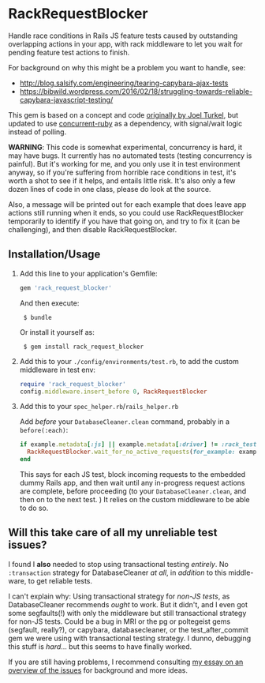 # RackRequestBlocker

Handle race conditions in Rails JS feature tests caused by outstanding overlapping actions in your app, with rack middleware to let you wait for pending feature test actions to finish.

For background on why this might be a problem you want to handle, see:
* http://blog.salsify.com/engineering/tearing-capybara-ajax-tests
* https://bibwild.wordpress.com/2016/02/18/struggling-towards-reliable-capybara-javascript-testing/

This gem is based on a concept and code [originally by Joel Turkel](http://blog.salsify.com/engineering/tearing-capybara-ajax-tests), but updated to use [concurrent-ruby](https://github.com/ruby-concurrency/concurrent-ruby) as a dependency, with signal/wait logic instead of polling.

**WARNING**: This code is somewhat experimental, concurrency is hard, it may have bugs. It currently
has no automated tests (testing concurrency is painful). But it's working for me, and you
only use it in test environment anyway, so if you're suffering from horrible race
conditions in test, it's worth a shot to see if it helps, and entails little risk.
It's also only a few dozen lines of code in one class, please do look at the source.

Also, a message will be printed out for each example that does leave app actions still running
when it ends, so you could use RackRequestBlocker temporarily to identify if you have that
going on, and try to fix it (can be challenging), and then disable RackRequestBlocker. 

## Installation/Usage

1. Add this line to your application's Gemfile:

    ```ruby
    gem 'rack_request_blocker'
    ```

    And then execute:

        $ bundle

    Or install it yourself as:

        $ gem install rack_request_blocker

2. Add this to your `./config/environments/test.rb`, to add the custom middleware in test env:

    ~~~ruby
    require 'rack_request_blocker'
    config.middleware.insert_before 0, RackRequestBlocker
    ~~~

3. Add this to your `spec_helper.rb`/`rails_helper.rb`

    Add _before_ your `DatabaseCleaner.clean` command, probably in a `before(:each)`:

    ~~~ruby
    if example.metadata[:js] || example.metadata[:driver] != :rack_test
      RackRequestBlocker.wait_for_no_active_requests(for_example: example)
    end
    ~~~

    This says for each JS test, block incoming requests to the embedded dummy Rails app,
    and then wait until any in-progress request actions are complete, before proceeding
    (to your `DatabaseCleaner.clean`, and then on to the next test. ) It relies on the
    custom middleware to be able to do so.

## Will this take care of all my unreliable test issues?

I found I **also** needed to stop using transactional testing *entirely*.
No `:transaction` strategy for DatabaseCleaner *at all*, in *addition* to this
middle-ware, to get reliable tests.

I can't explain why: Using transactional strategy for *non-JS tests*, as
DatabaseCleaner recommends *ought* to work. But it didn't, and I even got
some segfaults(!) with only the middleware but still transactional strategy
for non-JS tests.  Could be a bug in MRI or the pg or poltegeist gems (segfault, really?),
or capybara, databasecleaner, or the test_after_commit gem we were using
with transactional testing strategy. I dunno, debugging this stuff
is *hard*... but this seems to have finally worked.

If you are still having problems, I recommend consulting
[my essay on an overview of the issues](https://bibwild.wordpress.com/2016/02/18/struggling-towards-reliable-capybara-javascript-testing/) for background and more ideas.

